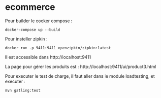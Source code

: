 # ecommerce

Pour builder le cocker compose :
```shell
docker-compose up --build
```

Pour insteller zipkin :
```shell
docker run -p 9411:9411 openzipkin/zipkin:latest
```
Il est accessible dans http://localhost:9411

La page pour gérer les produits est : http://localhost:9411/ui/product3.html

Pour executer le test de charge, 
il faut aller dans le module loadtesting, et executer :
```shell
mvn gatling:test
```



